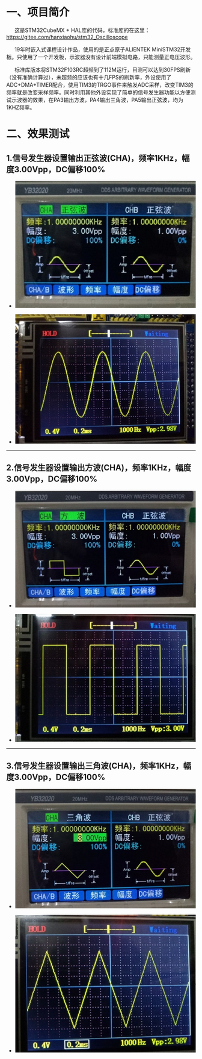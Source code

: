 

# 一、项目简介
&ensp; &ensp; 这是STM32CubeMX + HAL库的代码，标准库的在这里：https://gitee.com/hanxiaohu/stm32_Oscilloscope

&ensp; &ensp; 19年时嵌入式课程设计作品，使用的是正点原子ALIENTEK MiniSTM32开发板。只使用了一个开发板，示波器没有设计前端模拟电路，只能测量正电压波形。

&ensp; &ensp; 标准库版本将STM32F103RC超频到了112M运行，目测可以达到30FPS刷新（没有准确计算过），未超频的应该也有十几FPS的刷新率，外设使用了ADC+DMA+TIMER配合，使用TIM3的TRGO事件来触发ADC采样，改变TIM3的频率就是改变采样频率。同时利用其他外设实现了简单的信号发生器功能以方便测试示波器的效果，在PA3输出方波，PA4输出三角波，PA5输出正弦波，均为1KHZ频率。

# 二、效果测试
## 1.信号发生器设置输出正弦波(CHA)，频率1KHz，幅度3.00Vpp，DC偏移100%
- ![image](.assets/sin-s.jpg)

- ![image](.assets/sin-d.jpg)

------

## 2.信号发生器设置输出方波(CHA)，频率1KHz，幅度3.00Vpp，DC偏移100%
- ![image](.assets/square-s.jpg)

- ![image](.assets/square-d.jpg)

------

## 3.信号发生器设置输出三角波(CHA)，频率1KHz，幅度3.00Vpp，DC偏移100%
- ![image](.assets/triangular-s.jpg)

- ![image](.assets/triangular-d.jpg)
